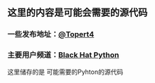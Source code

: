 ## 这里的内容是可能会需要的源代码
### 一些发布地址：[@Topert4](https://t.me/Ghos9527)
### 主要用户频道：[Black Hat Python](https://t.me/+9BjmwS7fRBY0YTU9)
这里储存的是 可能需要的Pyhton的源代码 

